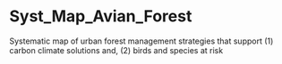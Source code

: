 # Syst_Map_Avian_Forest
Systematic map of urban forest management strategies that support (1) carbon climate solutions and, (2) birds and species at risk
